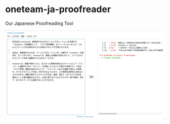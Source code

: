 # oneteam-ja-proofreader

Our Japanese Proofreading Tool

![](https://raw.githubusercontent.com/oneteam-dev/oneteam-ja-proofreader/master/screen.png)
